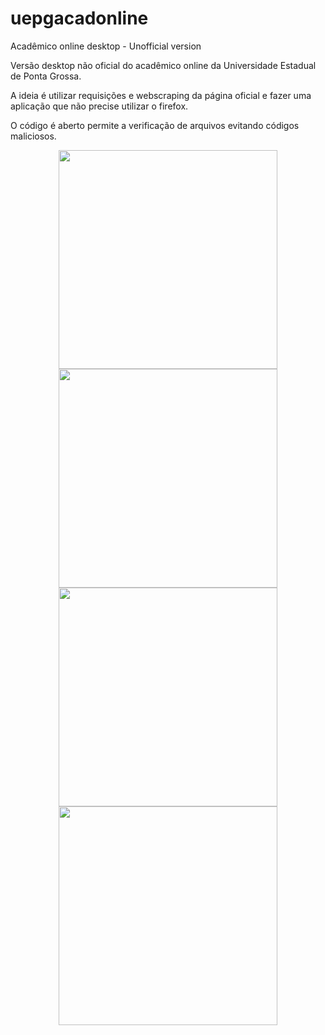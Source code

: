 # uepgacadonline
Acadêmico online desktop - Unofficial version

Versão desktop não oficial do acadêmico online da Universidade Estadual de Ponta Grossa.

A ideia é utilizar requisições e webscraping da página oficial e fazer uma aplicação que não precise utilizar o firefox.

O código é aberto permite a verificação de arquivos evitando códigos maliciosos.

<p align="center">
  <img src="https://i.imgur.com/4gVxSFx.png" width="350"/>
  <img src="https://i.imgur.com/fe26vGu.png" width="350"/>
  <img src="https://i.imgur.com/y4RmwbZ.png" width="350"/>
  <img src="https://i.imgur.com/ZolOSfK.png" width="350"/>
</p>

